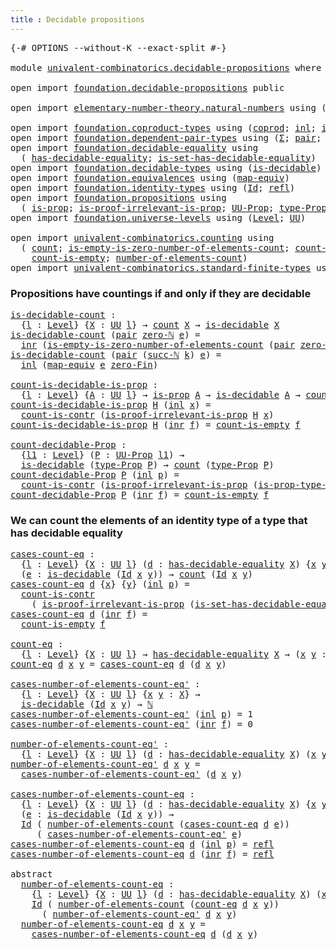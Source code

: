 ```yaml
---
title : Decidable propositions
---
```


<pre class="Agda"><a id="49" class="Symbol">{-#</a> <a id="53" class="Keyword">OPTIONS</a> <a id="61" class="Pragma">--without-K</a> <a id="73" class="Pragma">--exact-split</a> <a id="87" class="Symbol">#-}</a>

<a id="92" class="Keyword">module</a> <a id="99" href="univalent-combinatorics.decidable-propositions.html" class="Module">univalent-combinatorics.decidable-propositions</a> <a id="146" class="Keyword">where</a>

<a id="153" class="Keyword">open</a> <a id="158" class="Keyword">import</a> <a id="165" href="foundation.decidable-propositions.html" class="Module">foundation.decidable-propositions</a> <a id="199" class="Keyword">public</a>

<a id="207" class="Keyword">open</a> <a id="212" class="Keyword">import</a> <a id="219" href="elementary-number-theory.natural-numbers.html" class="Module">elementary-number-theory.natural-numbers</a> <a id="260" class="Keyword">using</a> <a id="266" class="Symbol">(</a><a id="267" href="elementary-number-theory.natural-numbers.html#1444" class="Datatype">ℕ</a><a id="268" class="Symbol">;</a> <a id="270" href="elementary-number-theory.natural-numbers.html#1465" class="InductiveConstructor">zero-ℕ</a><a id="276" class="Symbol">;</a> <a id="278" href="elementary-number-theory.natural-numbers.html#1478" class="InductiveConstructor">succ-ℕ</a><a id="284" class="Symbol">)</a>

<a id="287" class="Keyword">open</a> <a id="292" class="Keyword">import</a> <a id="299" href="foundation.coproduct-types.html" class="Module">foundation.coproduct-types</a> <a id="326" class="Keyword">using</a> <a id="332" class="Symbol">(</a><a id="333" href="foundation.coproduct-types.html#1168" class="Datatype">coprod</a><a id="339" class="Symbol">;</a> <a id="341" href="foundation.coproduct-types.html#1239" class="InductiveConstructor">inl</a><a id="344" class="Symbol">;</a> <a id="346" href="foundation.coproduct-types.html#1262" class="InductiveConstructor">inr</a><a id="349" class="Symbol">)</a>
<a id="351" class="Keyword">open</a> <a id="356" class="Keyword">import</a> <a id="363" href="foundation.dependent-pair-types.html" class="Module">foundation.dependent-pair-types</a> <a id="395" class="Keyword">using</a> <a id="401" class="Symbol">(</a><a id="402" href="foundation-core.dependent-pair-types.html#502" class="Record">Σ</a><a id="403" class="Symbol">;</a> <a id="405" href="foundation-core.dependent-pair-types.html#575" class="InductiveConstructor">pair</a><a id="409" class="Symbol">;</a> <a id="411" href="foundation-core.dependent-pair-types.html#592" class="Field">pr1</a><a id="414" class="Symbol">;</a> <a id="416" href="foundation-core.dependent-pair-types.html#604" class="Field">pr2</a><a id="419" class="Symbol">)</a>
<a id="421" class="Keyword">open</a> <a id="426" class="Keyword">import</a> <a id="433" href="foundation.decidable-equality.html" class="Module">foundation.decidable-equality</a> <a id="463" class="Keyword">using</a>
  <a id="471" class="Symbol">(</a> <a id="473" href="foundation.decidable-equality.html#1785" class="Function">has-decidable-equality</a><a id="495" class="Symbol">;</a> <a id="497" href="foundation.decidable-equality.html#6960" class="Function">is-set-has-decidable-equality</a><a id="526" class="Symbol">)</a>
<a id="528" class="Keyword">open</a> <a id="533" class="Keyword">import</a> <a id="540" href="foundation.decidable-types.html" class="Module">foundation.decidable-types</a> <a id="567" class="Keyword">using</a> <a id="573" class="Symbol">(</a><a id="574" href="foundation.decidable-types.html#1905" class="Function">is-decidable</a><a id="586" class="Symbol">)</a>
<a id="588" class="Keyword">open</a> <a id="593" class="Keyword">import</a> <a id="600" href="foundation.equivalences.html" class="Module">foundation.equivalences</a> <a id="624" class="Keyword">using</a> <a id="630" class="Symbol">(</a><a id="631" href="foundation-core.equivalences.html#1807" class="Function">map-equiv</a><a id="640" class="Symbol">)</a>
<a id="642" class="Keyword">open</a> <a id="647" class="Keyword">import</a> <a id="654" href="foundation.identity-types.html" class="Module">foundation.identity-types</a> <a id="680" class="Keyword">using</a> <a id="686" class="Symbol">(</a><a id="687" href="foundation-core.identity-types.html#1754" class="Datatype">Id</a><a id="689" class="Symbol">;</a> <a id="691" href="foundation-core.identity-types.html#1807" class="InductiveConstructor">refl</a><a id="695" class="Symbol">)</a>
<a id="697" class="Keyword">open</a> <a id="702" class="Keyword">import</a> <a id="709" href="foundation.propositions.html" class="Module">foundation.propositions</a> <a id="733" class="Keyword">using</a>
  <a id="741" class="Symbol">(</a> <a id="743" href="foundation-core.propositions.html#1295" class="Function">is-prop</a><a id="750" class="Symbol">;</a> <a id="752" href="foundation-core.propositions.html#3036" class="Function">is-proof-irrelevant-is-prop</a><a id="779" class="Symbol">;</a> <a id="781" href="foundation-core.propositions.html#1380" class="Function">UU-Prop</a><a id="788" class="Symbol">;</a> <a id="790" href="foundation-core.propositions.html#1482" class="Function">type-Prop</a><a id="799" class="Symbol">;</a> <a id="801" href="foundation-core.propositions.html#1549" class="Function">is-prop-type-Prop</a><a id="818" class="Symbol">)</a>
<a id="820" class="Keyword">open</a> <a id="825" class="Keyword">import</a> <a id="832" href="foundation.universe-levels.html" class="Module">foundation.universe-levels</a> <a id="859" class="Keyword">using</a> <a id="865" class="Symbol">(</a><a id="866" href="Agda.Primitive.html#597" class="Postulate">Level</a><a id="871" class="Symbol">;</a> <a id="873" href="foundation-core.universe-levels.html#222" class="Primitive">UU</a><a id="875" class="Symbol">)</a>

<a id="878" class="Keyword">open</a> <a id="883" class="Keyword">import</a> <a id="890" href="univalent-combinatorics.counting.html" class="Module">univalent-combinatorics.counting</a> <a id="923" class="Keyword">using</a>
  <a id="931" class="Symbol">(</a> <a id="933" href="univalent-combinatorics.counting.html#1901" class="Function">count</a><a id="938" class="Symbol">;</a> <a id="940" href="univalent-combinatorics.counting.html#4160" class="Function">is-empty-is-zero-number-of-elements-count</a><a id="981" class="Symbol">;</a> <a id="983" href="univalent-combinatorics.counting.html#5023" class="Function">count-is-contr</a><a id="997" class="Symbol">;</a>
    <a id="1003" href="univalent-combinatorics.counting.html#4728" class="Function">count-is-empty</a><a id="1017" class="Symbol">;</a> <a id="1019" href="univalent-combinatorics.counting.html#2029" class="Function">number-of-elements-count</a><a id="1043" class="Symbol">)</a>
<a id="1045" class="Keyword">open</a> <a id="1050" class="Keyword">import</a> <a id="1057" href="univalent-combinatorics.standard-finite-types.html" class="Module">univalent-combinatorics.standard-finite-types</a> <a id="1103" class="Keyword">using</a> <a id="1109" class="Symbol">(</a><a id="1110" href="univalent-combinatorics.standard-finite-types.html#7083" class="Function">zero-Fin</a><a id="1118" class="Symbol">)</a>
</pre>
### Propositions have countings if and only if they are decidable

<pre class="Agda"><a id="is-decidable-count"></a><a id="1200" href="univalent-combinatorics.decidable-propositions.html#1200" class="Function">is-decidable-count</a> <a id="1219" class="Symbol">:</a>
  <a id="1223" class="Symbol">{</a><a id="1224" href="univalent-combinatorics.decidable-propositions.html#1224" class="Bound">l</a> <a id="1226" class="Symbol">:</a> <a id="1228" href="Agda.Primitive.html#597" class="Postulate">Level</a><a id="1233" class="Symbol">}</a> <a id="1235" class="Symbol">{</a><a id="1236" href="univalent-combinatorics.decidable-propositions.html#1236" class="Bound">X</a> <a id="1238" class="Symbol">:</a> <a id="1240" href="foundation-core.universe-levels.html#222" class="Primitive">UU</a> <a id="1243" href="univalent-combinatorics.decidable-propositions.html#1224" class="Bound">l</a><a id="1244" class="Symbol">}</a> <a id="1246" class="Symbol">→</a> <a id="1248" href="univalent-combinatorics.counting.html#1901" class="Function">count</a> <a id="1254" href="univalent-combinatorics.decidable-propositions.html#1236" class="Bound">X</a> <a id="1256" class="Symbol">→</a> <a id="1258" href="foundation.decidable-types.html#1905" class="Function">is-decidable</a> <a id="1271" href="univalent-combinatorics.decidable-propositions.html#1236" class="Bound">X</a>
<a id="1273" href="univalent-combinatorics.decidable-propositions.html#1200" class="Function">is-decidable-count</a> <a id="1292" class="Symbol">(</a><a id="1293" href="foundation-core.dependent-pair-types.html#575" class="InductiveConstructor">pair</a> <a id="1298" href="elementary-number-theory.natural-numbers.html#1465" class="InductiveConstructor">zero-ℕ</a> <a id="1305" href="univalent-combinatorics.decidable-propositions.html#1305" class="Bound">e</a><a id="1306" class="Symbol">)</a> <a id="1308" class="Symbol">=</a>
  <a id="1312" href="foundation.coproduct-types.html#1262" class="InductiveConstructor">inr</a> <a id="1316" class="Symbol">(</a><a id="1317" href="univalent-combinatorics.counting.html#4160" class="Function">is-empty-is-zero-number-of-elements-count</a> <a id="1359" class="Symbol">(</a><a id="1360" href="foundation-core.dependent-pair-types.html#575" class="InductiveConstructor">pair</a> <a id="1365" href="elementary-number-theory.natural-numbers.html#1465" class="InductiveConstructor">zero-ℕ</a> <a id="1372" href="univalent-combinatorics.decidable-propositions.html#1305" class="Bound">e</a><a id="1373" class="Symbol">)</a> <a id="1375" href="foundation-core.identity-types.html#1807" class="InductiveConstructor">refl</a><a id="1379" class="Symbol">)</a>
<a id="1381" href="univalent-combinatorics.decidable-propositions.html#1200" class="Function">is-decidable-count</a> <a id="1400" class="Symbol">(</a><a id="1401" href="foundation-core.dependent-pair-types.html#575" class="InductiveConstructor">pair</a> <a id="1406" class="Symbol">(</a><a id="1407" href="elementary-number-theory.natural-numbers.html#1478" class="InductiveConstructor">succ-ℕ</a> <a id="1414" href="univalent-combinatorics.decidable-propositions.html#1414" class="Bound">k</a><a id="1415" class="Symbol">)</a> <a id="1417" href="univalent-combinatorics.decidable-propositions.html#1417" class="Bound">e</a><a id="1418" class="Symbol">)</a> <a id="1420" class="Symbol">=</a>
  <a id="1424" href="foundation.coproduct-types.html#1239" class="InductiveConstructor">inl</a> <a id="1428" class="Symbol">(</a><a id="1429" href="foundation-core.equivalences.html#1807" class="Function">map-equiv</a> <a id="1439" href="univalent-combinatorics.decidable-propositions.html#1417" class="Bound">e</a> <a id="1441" href="univalent-combinatorics.standard-finite-types.html#7083" class="Function">zero-Fin</a><a id="1449" class="Symbol">)</a>

<a id="count-is-decidable-is-prop"></a><a id="1452" href="univalent-combinatorics.decidable-propositions.html#1452" class="Function">count-is-decidable-is-prop</a> <a id="1479" class="Symbol">:</a>
  <a id="1483" class="Symbol">{</a><a id="1484" href="univalent-combinatorics.decidable-propositions.html#1484" class="Bound">l</a> <a id="1486" class="Symbol">:</a> <a id="1488" href="Agda.Primitive.html#597" class="Postulate">Level</a><a id="1493" class="Symbol">}</a> <a id="1495" class="Symbol">{</a><a id="1496" href="univalent-combinatorics.decidable-propositions.html#1496" class="Bound">A</a> <a id="1498" class="Symbol">:</a> <a id="1500" href="foundation-core.universe-levels.html#222" class="Primitive">UU</a> <a id="1503" href="univalent-combinatorics.decidable-propositions.html#1484" class="Bound">l</a><a id="1504" class="Symbol">}</a> <a id="1506" class="Symbol">→</a> <a id="1508" href="foundation-core.propositions.html#1295" class="Function">is-prop</a> <a id="1516" href="univalent-combinatorics.decidable-propositions.html#1496" class="Bound">A</a> <a id="1518" class="Symbol">→</a> <a id="1520" href="foundation.decidable-types.html#1905" class="Function">is-decidable</a> <a id="1533" href="univalent-combinatorics.decidable-propositions.html#1496" class="Bound">A</a> <a id="1535" class="Symbol">→</a> <a id="1537" href="univalent-combinatorics.counting.html#1901" class="Function">count</a> <a id="1543" href="univalent-combinatorics.decidable-propositions.html#1496" class="Bound">A</a>
<a id="1545" href="univalent-combinatorics.decidable-propositions.html#1452" class="Function">count-is-decidable-is-prop</a> <a id="1572" href="univalent-combinatorics.decidable-propositions.html#1572" class="Bound">H</a> <a id="1574" class="Symbol">(</a><a id="1575" href="foundation.coproduct-types.html#1239" class="InductiveConstructor">inl</a> <a id="1579" href="univalent-combinatorics.decidable-propositions.html#1579" class="Bound">x</a><a id="1580" class="Symbol">)</a> <a id="1582" class="Symbol">=</a>
  <a id="1586" href="univalent-combinatorics.counting.html#5023" class="Function">count-is-contr</a> <a id="1601" class="Symbol">(</a><a id="1602" href="foundation-core.propositions.html#3036" class="Function">is-proof-irrelevant-is-prop</a> <a id="1630" href="univalent-combinatorics.decidable-propositions.html#1572" class="Bound">H</a> <a id="1632" href="univalent-combinatorics.decidable-propositions.html#1579" class="Bound">x</a><a id="1633" class="Symbol">)</a>
<a id="1635" href="univalent-combinatorics.decidable-propositions.html#1452" class="Function">count-is-decidable-is-prop</a> <a id="1662" href="univalent-combinatorics.decidable-propositions.html#1662" class="Bound">H</a> <a id="1664" class="Symbol">(</a><a id="1665" href="foundation.coproduct-types.html#1262" class="InductiveConstructor">inr</a> <a id="1669" href="univalent-combinatorics.decidable-propositions.html#1669" class="Bound">f</a><a id="1670" class="Symbol">)</a> <a id="1672" class="Symbol">=</a> <a id="1674" href="univalent-combinatorics.counting.html#4728" class="Function">count-is-empty</a> <a id="1689" href="univalent-combinatorics.decidable-propositions.html#1669" class="Bound">f</a>

<a id="count-decidable-Prop"></a><a id="1692" href="univalent-combinatorics.decidable-propositions.html#1692" class="Function">count-decidable-Prop</a> <a id="1713" class="Symbol">:</a>
  <a id="1717" class="Symbol">{</a><a id="1718" href="univalent-combinatorics.decidable-propositions.html#1718" class="Bound">l1</a> <a id="1721" class="Symbol">:</a> <a id="1723" href="Agda.Primitive.html#597" class="Postulate">Level</a><a id="1728" class="Symbol">}</a> <a id="1730" class="Symbol">(</a><a id="1731" href="univalent-combinatorics.decidable-propositions.html#1731" class="Bound">P</a> <a id="1733" class="Symbol">:</a> <a id="1735" href="foundation-core.propositions.html#1380" class="Function">UU-Prop</a> <a id="1743" href="univalent-combinatorics.decidable-propositions.html#1718" class="Bound">l1</a><a id="1745" class="Symbol">)</a> <a id="1747" class="Symbol">→</a>
  <a id="1751" href="foundation.decidable-types.html#1905" class="Function">is-decidable</a> <a id="1764" class="Symbol">(</a><a id="1765" href="foundation-core.propositions.html#1482" class="Function">type-Prop</a> <a id="1775" href="univalent-combinatorics.decidable-propositions.html#1731" class="Bound">P</a><a id="1776" class="Symbol">)</a> <a id="1778" class="Symbol">→</a> <a id="1780" href="univalent-combinatorics.counting.html#1901" class="Function">count</a> <a id="1786" class="Symbol">(</a><a id="1787" href="foundation-core.propositions.html#1482" class="Function">type-Prop</a> <a id="1797" href="univalent-combinatorics.decidable-propositions.html#1731" class="Bound">P</a><a id="1798" class="Symbol">)</a>
<a id="1800" href="univalent-combinatorics.decidable-propositions.html#1692" class="Function">count-decidable-Prop</a> <a id="1821" href="univalent-combinatorics.decidable-propositions.html#1821" class="Bound">P</a> <a id="1823" class="Symbol">(</a><a id="1824" href="foundation.coproduct-types.html#1239" class="InductiveConstructor">inl</a> <a id="1828" href="univalent-combinatorics.decidable-propositions.html#1828" class="Bound">p</a><a id="1829" class="Symbol">)</a> <a id="1831" class="Symbol">=</a>
  <a id="1835" href="univalent-combinatorics.counting.html#5023" class="Function">count-is-contr</a> <a id="1850" class="Symbol">(</a><a id="1851" href="foundation-core.propositions.html#3036" class="Function">is-proof-irrelevant-is-prop</a> <a id="1879" class="Symbol">(</a><a id="1880" href="foundation-core.propositions.html#1549" class="Function">is-prop-type-Prop</a> <a id="1898" href="univalent-combinatorics.decidable-propositions.html#1821" class="Bound">P</a><a id="1899" class="Symbol">)</a> <a id="1901" href="univalent-combinatorics.decidable-propositions.html#1828" class="Bound">p</a><a id="1902" class="Symbol">)</a>
<a id="1904" href="univalent-combinatorics.decidable-propositions.html#1692" class="Function">count-decidable-Prop</a> <a id="1925" href="univalent-combinatorics.decidable-propositions.html#1925" class="Bound">P</a> <a id="1927" class="Symbol">(</a><a id="1928" href="foundation.coproduct-types.html#1262" class="InductiveConstructor">inr</a> <a id="1932" href="univalent-combinatorics.decidable-propositions.html#1932" class="Bound">f</a><a id="1933" class="Symbol">)</a> <a id="1935" class="Symbol">=</a> <a id="1937" href="univalent-combinatorics.counting.html#4728" class="Function">count-is-empty</a> <a id="1952" href="univalent-combinatorics.decidable-propositions.html#1932" class="Bound">f</a>
</pre>
### We can count the elements of an identity type of a type that has decidable equality

<pre class="Agda"><a id="cases-count-eq"></a><a id="2056" href="univalent-combinatorics.decidable-propositions.html#2056" class="Function">cases-count-eq</a> <a id="2071" class="Symbol">:</a>
  <a id="2075" class="Symbol">{</a><a id="2076" href="univalent-combinatorics.decidable-propositions.html#2076" class="Bound">l</a> <a id="2078" class="Symbol">:</a> <a id="2080" href="Agda.Primitive.html#597" class="Postulate">Level</a><a id="2085" class="Symbol">}</a> <a id="2087" class="Symbol">{</a><a id="2088" href="univalent-combinatorics.decidable-propositions.html#2088" class="Bound">X</a> <a id="2090" class="Symbol">:</a> <a id="2092" href="foundation-core.universe-levels.html#222" class="Primitive">UU</a> <a id="2095" href="univalent-combinatorics.decidable-propositions.html#2076" class="Bound">l</a><a id="2096" class="Symbol">}</a> <a id="2098" class="Symbol">(</a><a id="2099" href="univalent-combinatorics.decidable-propositions.html#2099" class="Bound">d</a> <a id="2101" class="Symbol">:</a> <a id="2103" href="foundation.decidable-equality.html#1785" class="Function">has-decidable-equality</a> <a id="2126" href="univalent-combinatorics.decidable-propositions.html#2088" class="Bound">X</a><a id="2127" class="Symbol">)</a> <a id="2129" class="Symbol">{</a><a id="2130" href="univalent-combinatorics.decidable-propositions.html#2130" class="Bound">x</a> <a id="2132" href="univalent-combinatorics.decidable-propositions.html#2132" class="Bound">y</a> <a id="2134" class="Symbol">:</a> <a id="2136" href="univalent-combinatorics.decidable-propositions.html#2088" class="Bound">X</a><a id="2137" class="Symbol">}</a>
  <a id="2141" class="Symbol">(</a><a id="2142" href="univalent-combinatorics.decidable-propositions.html#2142" class="Bound">e</a> <a id="2144" class="Symbol">:</a> <a id="2146" href="foundation.decidable-types.html#1905" class="Function">is-decidable</a> <a id="2159" class="Symbol">(</a><a id="2160" href="foundation-core.identity-types.html#1754" class="Datatype">Id</a> <a id="2163" href="univalent-combinatorics.decidable-propositions.html#2130" class="Bound">x</a> <a id="2165" href="univalent-combinatorics.decidable-propositions.html#2132" class="Bound">y</a><a id="2166" class="Symbol">))</a> <a id="2169" class="Symbol">→</a> <a id="2171" href="univalent-combinatorics.counting.html#1901" class="Function">count</a> <a id="2177" class="Symbol">(</a><a id="2178" href="foundation-core.identity-types.html#1754" class="Datatype">Id</a> <a id="2181" href="univalent-combinatorics.decidable-propositions.html#2130" class="Bound">x</a> <a id="2183" href="univalent-combinatorics.decidable-propositions.html#2132" class="Bound">y</a><a id="2184" class="Symbol">)</a>
<a id="2186" href="univalent-combinatorics.decidable-propositions.html#2056" class="Function">cases-count-eq</a> <a id="2201" href="univalent-combinatorics.decidable-propositions.html#2201" class="Bound">d</a> <a id="2203" class="Symbol">{</a><a id="2204" href="univalent-combinatorics.decidable-propositions.html#2204" class="Bound">x</a><a id="2205" class="Symbol">}</a> <a id="2207" class="Symbol">{</a><a id="2208" href="univalent-combinatorics.decidable-propositions.html#2208" class="Bound">y</a><a id="2209" class="Symbol">}</a> <a id="2211" class="Symbol">(</a><a id="2212" href="foundation.coproduct-types.html#1239" class="InductiveConstructor">inl</a> <a id="2216" href="univalent-combinatorics.decidable-propositions.html#2216" class="Bound">p</a><a id="2217" class="Symbol">)</a> <a id="2219" class="Symbol">=</a>
  <a id="2223" href="univalent-combinatorics.counting.html#5023" class="Function">count-is-contr</a>
    <a id="2242" class="Symbol">(</a> <a id="2244" href="foundation-core.propositions.html#3036" class="Function">is-proof-irrelevant-is-prop</a> <a id="2272" class="Symbol">(</a><a id="2273" href="foundation.decidable-equality.html#6960" class="Function">is-set-has-decidable-equality</a> <a id="2303" href="univalent-combinatorics.decidable-propositions.html#2201" class="Bound">d</a> <a id="2305" href="univalent-combinatorics.decidable-propositions.html#2204" class="Bound">x</a> <a id="2307" href="univalent-combinatorics.decidable-propositions.html#2208" class="Bound">y</a><a id="2308" class="Symbol">)</a> <a id="2310" href="univalent-combinatorics.decidable-propositions.html#2216" class="Bound">p</a><a id="2311" class="Symbol">)</a>
<a id="2313" href="univalent-combinatorics.decidable-propositions.html#2056" class="Function">cases-count-eq</a> <a id="2328" href="univalent-combinatorics.decidable-propositions.html#2328" class="Bound">d</a> <a id="2330" class="Symbol">(</a><a id="2331" href="foundation.coproduct-types.html#1262" class="InductiveConstructor">inr</a> <a id="2335" href="univalent-combinatorics.decidable-propositions.html#2335" class="Bound">f</a><a id="2336" class="Symbol">)</a> <a id="2338" class="Symbol">=</a>
  <a id="2342" href="univalent-combinatorics.counting.html#4728" class="Function">count-is-empty</a> <a id="2357" href="univalent-combinatorics.decidable-propositions.html#2335" class="Bound">f</a>

<a id="count-eq"></a><a id="2360" href="univalent-combinatorics.decidable-propositions.html#2360" class="Function">count-eq</a> <a id="2369" class="Symbol">:</a>
  <a id="2373" class="Symbol">{</a><a id="2374" href="univalent-combinatorics.decidable-propositions.html#2374" class="Bound">l</a> <a id="2376" class="Symbol">:</a> <a id="2378" href="Agda.Primitive.html#597" class="Postulate">Level</a><a id="2383" class="Symbol">}</a> <a id="2385" class="Symbol">{</a><a id="2386" href="univalent-combinatorics.decidable-propositions.html#2386" class="Bound">X</a> <a id="2388" class="Symbol">:</a> <a id="2390" href="foundation-core.universe-levels.html#222" class="Primitive">UU</a> <a id="2393" href="univalent-combinatorics.decidable-propositions.html#2374" class="Bound">l</a><a id="2394" class="Symbol">}</a> <a id="2396" class="Symbol">→</a> <a id="2398" href="foundation.decidable-equality.html#1785" class="Function">has-decidable-equality</a> <a id="2421" href="univalent-combinatorics.decidable-propositions.html#2386" class="Bound">X</a> <a id="2423" class="Symbol">→</a> <a id="2425" class="Symbol">(</a><a id="2426" href="univalent-combinatorics.decidable-propositions.html#2426" class="Bound">x</a> <a id="2428" href="univalent-combinatorics.decidable-propositions.html#2428" class="Bound">y</a> <a id="2430" class="Symbol">:</a> <a id="2432" href="univalent-combinatorics.decidable-propositions.html#2386" class="Bound">X</a><a id="2433" class="Symbol">)</a> <a id="2435" class="Symbol">→</a> <a id="2437" href="univalent-combinatorics.counting.html#1901" class="Function">count</a> <a id="2443" class="Symbol">(</a><a id="2444" href="foundation-core.identity-types.html#1754" class="Datatype">Id</a> <a id="2447" href="univalent-combinatorics.decidable-propositions.html#2426" class="Bound">x</a> <a id="2449" href="univalent-combinatorics.decidable-propositions.html#2428" class="Bound">y</a><a id="2450" class="Symbol">)</a>
<a id="2452" href="univalent-combinatorics.decidable-propositions.html#2360" class="Function">count-eq</a> <a id="2461" href="univalent-combinatorics.decidable-propositions.html#2461" class="Bound">d</a> <a id="2463" href="univalent-combinatorics.decidable-propositions.html#2463" class="Bound">x</a> <a id="2465" href="univalent-combinatorics.decidable-propositions.html#2465" class="Bound">y</a> <a id="2467" class="Symbol">=</a> <a id="2469" href="univalent-combinatorics.decidable-propositions.html#2056" class="Function">cases-count-eq</a> <a id="2484" href="univalent-combinatorics.decidable-propositions.html#2461" class="Bound">d</a> <a id="2486" class="Symbol">(</a><a id="2487" href="univalent-combinatorics.decidable-propositions.html#2461" class="Bound">d</a> <a id="2489" href="univalent-combinatorics.decidable-propositions.html#2463" class="Bound">x</a> <a id="2491" href="univalent-combinatorics.decidable-propositions.html#2465" class="Bound">y</a><a id="2492" class="Symbol">)</a>

<a id="cases-number-of-elements-count-eq&#39;"></a><a id="2495" href="univalent-combinatorics.decidable-propositions.html#2495" class="Function">cases-number-of-elements-count-eq&#39;</a> <a id="2530" class="Symbol">:</a>
  <a id="2534" class="Symbol">{</a><a id="2535" href="univalent-combinatorics.decidable-propositions.html#2535" class="Bound">l</a> <a id="2537" class="Symbol">:</a> <a id="2539" href="Agda.Primitive.html#597" class="Postulate">Level</a><a id="2544" class="Symbol">}</a> <a id="2546" class="Symbol">{</a><a id="2547" href="univalent-combinatorics.decidable-propositions.html#2547" class="Bound">X</a> <a id="2549" class="Symbol">:</a> <a id="2551" href="foundation-core.universe-levels.html#222" class="Primitive">UU</a> <a id="2554" href="univalent-combinatorics.decidable-propositions.html#2535" class="Bound">l</a><a id="2555" class="Symbol">}</a> <a id="2557" class="Symbol">{</a><a id="2558" href="univalent-combinatorics.decidable-propositions.html#2558" class="Bound">x</a> <a id="2560" href="univalent-combinatorics.decidable-propositions.html#2560" class="Bound">y</a> <a id="2562" class="Symbol">:</a> <a id="2564" href="univalent-combinatorics.decidable-propositions.html#2547" class="Bound">X</a><a id="2565" class="Symbol">}</a> <a id="2567" class="Symbol">→</a>
  <a id="2571" href="foundation.decidable-types.html#1905" class="Function">is-decidable</a> <a id="2584" class="Symbol">(</a><a id="2585" href="foundation-core.identity-types.html#1754" class="Datatype">Id</a> <a id="2588" href="univalent-combinatorics.decidable-propositions.html#2558" class="Bound">x</a> <a id="2590" href="univalent-combinatorics.decidable-propositions.html#2560" class="Bound">y</a><a id="2591" class="Symbol">)</a> <a id="2593" class="Symbol">→</a> <a id="2595" href="elementary-number-theory.natural-numbers.html#1444" class="Datatype">ℕ</a>
<a id="2597" href="univalent-combinatorics.decidable-propositions.html#2495" class="Function">cases-number-of-elements-count-eq&#39;</a> <a id="2632" class="Symbol">(</a><a id="2633" href="foundation.coproduct-types.html#1239" class="InductiveConstructor">inl</a> <a id="2637" href="univalent-combinatorics.decidable-propositions.html#2637" class="Bound">p</a><a id="2638" class="Symbol">)</a> <a id="2640" class="Symbol">=</a> <a id="2642" class="Number">1</a>
<a id="2644" href="univalent-combinatorics.decidable-propositions.html#2495" class="Function">cases-number-of-elements-count-eq&#39;</a> <a id="2679" class="Symbol">(</a><a id="2680" href="foundation.coproduct-types.html#1262" class="InductiveConstructor">inr</a> <a id="2684" href="univalent-combinatorics.decidable-propositions.html#2684" class="Bound">f</a><a id="2685" class="Symbol">)</a> <a id="2687" class="Symbol">=</a> <a id="2689" class="Number">0</a>

<a id="number-of-elements-count-eq&#39;"></a><a id="2692" href="univalent-combinatorics.decidable-propositions.html#2692" class="Function">number-of-elements-count-eq&#39;</a> <a id="2721" class="Symbol">:</a>
  <a id="2725" class="Symbol">{</a><a id="2726" href="univalent-combinatorics.decidable-propositions.html#2726" class="Bound">l</a> <a id="2728" class="Symbol">:</a> <a id="2730" href="Agda.Primitive.html#597" class="Postulate">Level</a><a id="2735" class="Symbol">}</a> <a id="2737" class="Symbol">{</a><a id="2738" href="univalent-combinatorics.decidable-propositions.html#2738" class="Bound">X</a> <a id="2740" class="Symbol">:</a> <a id="2742" href="foundation-core.universe-levels.html#222" class="Primitive">UU</a> <a id="2745" href="univalent-combinatorics.decidable-propositions.html#2726" class="Bound">l</a><a id="2746" class="Symbol">}</a> <a id="2748" class="Symbol">(</a><a id="2749" href="univalent-combinatorics.decidable-propositions.html#2749" class="Bound">d</a> <a id="2751" class="Symbol">:</a> <a id="2753" href="foundation.decidable-equality.html#1785" class="Function">has-decidable-equality</a> <a id="2776" href="univalent-combinatorics.decidable-propositions.html#2738" class="Bound">X</a><a id="2777" class="Symbol">)</a> <a id="2779" class="Symbol">(</a><a id="2780" href="univalent-combinatorics.decidable-propositions.html#2780" class="Bound">x</a> <a id="2782" href="univalent-combinatorics.decidable-propositions.html#2782" class="Bound">y</a> <a id="2784" class="Symbol">:</a> <a id="2786" href="univalent-combinatorics.decidable-propositions.html#2738" class="Bound">X</a><a id="2787" class="Symbol">)</a> <a id="2789" class="Symbol">→</a> <a id="2791" href="elementary-number-theory.natural-numbers.html#1444" class="Datatype">ℕ</a>
<a id="2793" href="univalent-combinatorics.decidable-propositions.html#2692" class="Function">number-of-elements-count-eq&#39;</a> <a id="2822" href="univalent-combinatorics.decidable-propositions.html#2822" class="Bound">d</a> <a id="2824" href="univalent-combinatorics.decidable-propositions.html#2824" class="Bound">x</a> <a id="2826" href="univalent-combinatorics.decidable-propositions.html#2826" class="Bound">y</a> <a id="2828" class="Symbol">=</a>
  <a id="2832" href="univalent-combinatorics.decidable-propositions.html#2495" class="Function">cases-number-of-elements-count-eq&#39;</a> <a id="2867" class="Symbol">(</a><a id="2868" href="univalent-combinatorics.decidable-propositions.html#2822" class="Bound">d</a> <a id="2870" href="univalent-combinatorics.decidable-propositions.html#2824" class="Bound">x</a> <a id="2872" href="univalent-combinatorics.decidable-propositions.html#2826" class="Bound">y</a><a id="2873" class="Symbol">)</a>

<a id="cases-number-of-elements-count-eq"></a><a id="2876" href="univalent-combinatorics.decidable-propositions.html#2876" class="Function">cases-number-of-elements-count-eq</a> <a id="2910" class="Symbol">:</a>
  <a id="2914" class="Symbol">{</a><a id="2915" href="univalent-combinatorics.decidable-propositions.html#2915" class="Bound">l</a> <a id="2917" class="Symbol">:</a> <a id="2919" href="Agda.Primitive.html#597" class="Postulate">Level</a><a id="2924" class="Symbol">}</a> <a id="2926" class="Symbol">{</a><a id="2927" href="univalent-combinatorics.decidable-propositions.html#2927" class="Bound">X</a> <a id="2929" class="Symbol">:</a> <a id="2931" href="foundation-core.universe-levels.html#222" class="Primitive">UU</a> <a id="2934" href="univalent-combinatorics.decidable-propositions.html#2915" class="Bound">l</a><a id="2935" class="Symbol">}</a> <a id="2937" class="Symbol">(</a><a id="2938" href="univalent-combinatorics.decidable-propositions.html#2938" class="Bound">d</a> <a id="2940" class="Symbol">:</a> <a id="2942" href="foundation.decidable-equality.html#1785" class="Function">has-decidable-equality</a> <a id="2965" href="univalent-combinatorics.decidable-propositions.html#2927" class="Bound">X</a><a id="2966" class="Symbol">)</a> <a id="2968" class="Symbol">{</a><a id="2969" href="univalent-combinatorics.decidable-propositions.html#2969" class="Bound">x</a> <a id="2971" href="univalent-combinatorics.decidable-propositions.html#2971" class="Bound">y</a> <a id="2973" class="Symbol">:</a> <a id="2975" href="univalent-combinatorics.decidable-propositions.html#2927" class="Bound">X</a><a id="2976" class="Symbol">}</a>
  <a id="2980" class="Symbol">(</a><a id="2981" href="univalent-combinatorics.decidable-propositions.html#2981" class="Bound">e</a> <a id="2983" class="Symbol">:</a> <a id="2985" href="foundation.decidable-types.html#1905" class="Function">is-decidable</a> <a id="2998" class="Symbol">(</a><a id="2999" href="foundation-core.identity-types.html#1754" class="Datatype">Id</a> <a id="3002" href="univalent-combinatorics.decidable-propositions.html#2969" class="Bound">x</a> <a id="3004" href="univalent-combinatorics.decidable-propositions.html#2971" class="Bound">y</a><a id="3005" class="Symbol">))</a> <a id="3008" class="Symbol">→</a>
  <a id="3012" href="foundation-core.identity-types.html#1754" class="Datatype">Id</a> <a id="3015" class="Symbol">(</a> <a id="3017" href="univalent-combinatorics.counting.html#2029" class="Function">number-of-elements-count</a> <a id="3042" class="Symbol">(</a><a id="3043" href="univalent-combinatorics.decidable-propositions.html#2056" class="Function">cases-count-eq</a> <a id="3058" href="univalent-combinatorics.decidable-propositions.html#2938" class="Bound">d</a> <a id="3060" href="univalent-combinatorics.decidable-propositions.html#2981" class="Bound">e</a><a id="3061" class="Symbol">))</a>
     <a id="3069" class="Symbol">(</a> <a id="3071" href="univalent-combinatorics.decidable-propositions.html#2495" class="Function">cases-number-of-elements-count-eq&#39;</a> <a id="3106" href="univalent-combinatorics.decidable-propositions.html#2981" class="Bound">e</a><a id="3107" class="Symbol">)</a>
<a id="3109" href="univalent-combinatorics.decidable-propositions.html#2876" class="Function">cases-number-of-elements-count-eq</a> <a id="3143" href="univalent-combinatorics.decidable-propositions.html#3143" class="Bound">d</a> <a id="3145" class="Symbol">(</a><a id="3146" href="foundation.coproduct-types.html#1239" class="InductiveConstructor">inl</a> <a id="3150" href="univalent-combinatorics.decidable-propositions.html#3150" class="Bound">p</a><a id="3151" class="Symbol">)</a> <a id="3153" class="Symbol">=</a> <a id="3155" href="foundation-core.identity-types.html#1807" class="InductiveConstructor">refl</a>
<a id="3160" href="univalent-combinatorics.decidable-propositions.html#2876" class="Function">cases-number-of-elements-count-eq</a> <a id="3194" href="univalent-combinatorics.decidable-propositions.html#3194" class="Bound">d</a> <a id="3196" class="Symbol">(</a><a id="3197" href="foundation.coproduct-types.html#1262" class="InductiveConstructor">inr</a> <a id="3201" href="univalent-combinatorics.decidable-propositions.html#3201" class="Bound">f</a><a id="3202" class="Symbol">)</a> <a id="3204" class="Symbol">=</a> <a id="3206" href="foundation-core.identity-types.html#1807" class="InductiveConstructor">refl</a>

<a id="3212" class="Keyword">abstract</a>
  <a id="number-of-elements-count-eq"></a><a id="3223" href="univalent-combinatorics.decidable-propositions.html#3223" class="Function">number-of-elements-count-eq</a> <a id="3251" class="Symbol">:</a>
    <a id="3257" class="Symbol">{</a><a id="3258" href="univalent-combinatorics.decidable-propositions.html#3258" class="Bound">l</a> <a id="3260" class="Symbol">:</a> <a id="3262" href="Agda.Primitive.html#597" class="Postulate">Level</a><a id="3267" class="Symbol">}</a> <a id="3269" class="Symbol">{</a><a id="3270" href="univalent-combinatorics.decidable-propositions.html#3270" class="Bound">X</a> <a id="3272" class="Symbol">:</a> <a id="3274" href="foundation-core.universe-levels.html#222" class="Primitive">UU</a> <a id="3277" href="univalent-combinatorics.decidable-propositions.html#3258" class="Bound">l</a><a id="3278" class="Symbol">}</a> <a id="3280" class="Symbol">(</a><a id="3281" href="univalent-combinatorics.decidable-propositions.html#3281" class="Bound">d</a> <a id="3283" class="Symbol">:</a> <a id="3285" href="foundation.decidable-equality.html#1785" class="Function">has-decidable-equality</a> <a id="3308" href="univalent-combinatorics.decidable-propositions.html#3270" class="Bound">X</a><a id="3309" class="Symbol">)</a> <a id="3311" class="Symbol">(</a><a id="3312" href="univalent-combinatorics.decidable-propositions.html#3312" class="Bound">x</a> <a id="3314" href="univalent-combinatorics.decidable-propositions.html#3314" class="Bound">y</a> <a id="3316" class="Symbol">:</a> <a id="3318" href="univalent-combinatorics.decidable-propositions.html#3270" class="Bound">X</a><a id="3319" class="Symbol">)</a> <a id="3321" class="Symbol">→</a>
    <a id="3327" href="foundation-core.identity-types.html#1754" class="Datatype">Id</a> <a id="3330" class="Symbol">(</a> <a id="3332" href="univalent-combinatorics.counting.html#2029" class="Function">number-of-elements-count</a> <a id="3357" class="Symbol">(</a><a id="3358" href="univalent-combinatorics.decidable-propositions.html#2360" class="Function">count-eq</a> <a id="3367" href="univalent-combinatorics.decidable-propositions.html#3281" class="Bound">d</a> <a id="3369" href="univalent-combinatorics.decidable-propositions.html#3312" class="Bound">x</a> <a id="3371" href="univalent-combinatorics.decidable-propositions.html#3314" class="Bound">y</a><a id="3372" class="Symbol">))</a>
      <a id="3381" class="Symbol">(</a> <a id="3383" href="univalent-combinatorics.decidable-propositions.html#2692" class="Function">number-of-elements-count-eq&#39;</a> <a id="3412" href="univalent-combinatorics.decidable-propositions.html#3281" class="Bound">d</a> <a id="3414" href="univalent-combinatorics.decidable-propositions.html#3312" class="Bound">x</a> <a id="3416" href="univalent-combinatorics.decidable-propositions.html#3314" class="Bound">y</a><a id="3417" class="Symbol">)</a>
  <a id="3421" href="univalent-combinatorics.decidable-propositions.html#3223" class="Function">number-of-elements-count-eq</a> <a id="3449" href="univalent-combinatorics.decidable-propositions.html#3449" class="Bound">d</a> <a id="3451" href="univalent-combinatorics.decidable-propositions.html#3451" class="Bound">x</a> <a id="3453" href="univalent-combinatorics.decidable-propositions.html#3453" class="Bound">y</a> <a id="3455" class="Symbol">=</a>
    <a id="3461" href="univalent-combinatorics.decidable-propositions.html#2876" class="Function">cases-number-of-elements-count-eq</a> <a id="3495" href="univalent-combinatorics.decidable-propositions.html#3449" class="Bound">d</a> <a id="3497" class="Symbol">(</a><a id="3498" href="univalent-combinatorics.decidable-propositions.html#3449" class="Bound">d</a> <a id="3500" href="univalent-combinatorics.decidable-propositions.html#3451" class="Bound">x</a> <a id="3502" href="univalent-combinatorics.decidable-propositions.html#3453" class="Bound">y</a><a id="3503" class="Symbol">)</a>
</pre>

